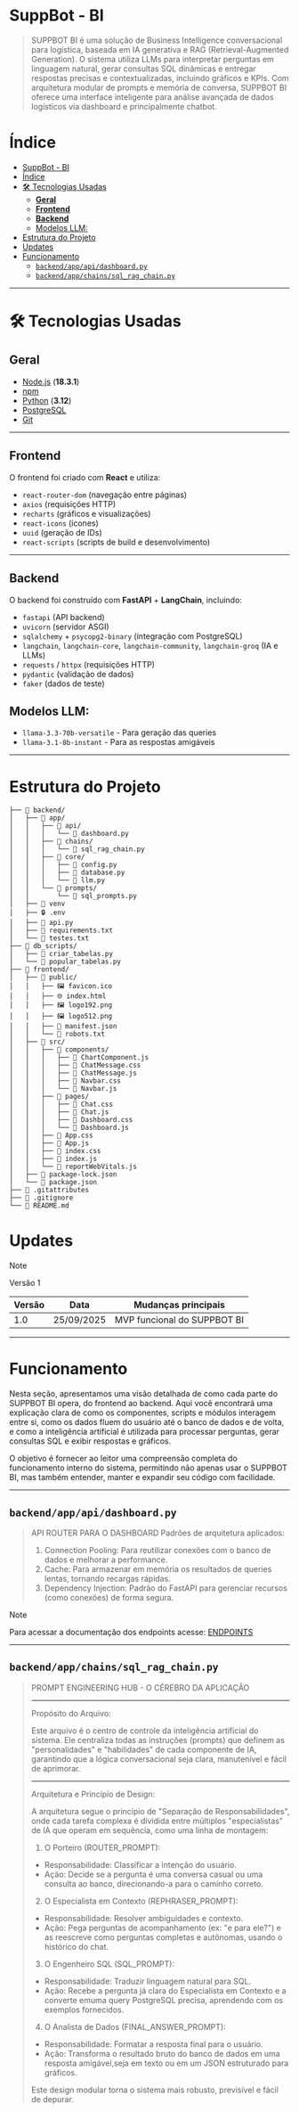 # SuppBot - BI

> SUPPBOT BI é uma solução de Business Intelligence conversacional para logística, baseada em IA generativa e RAG (Retrieval-Augmented Generation). O sistema utiliza LLMs para interpretar perguntas em linguagem natural, gerar consultas SQL dinâmicas e entregar respostas precisas e contextualizadas, incluindo gráficos e KPIs. Com arquitetura modular de prompts e memória de conversa, SUPPBOT BI oferece uma interface inteligente para análise avançada de dados logísticos via dashboard e principalmente chatbot.

# Índice
- [SuppBot - BI](#suppbot---bi)
- [Índice](#índice)
- [🛠️ Tecnologias Usadas](#️-tecnologias-usadas)
  - [**Geral**](#geral)
  - [**Frontend**](#frontend)
  - [**Backend**](#backend)
  - [Modelos LLM:](#modelos-llm)
- [Estrutura do Projeto](#estrutura-do-projeto)
- [Updates](#updates)
- [Funcionamento](#funcionamento)
  - [`backend/app/api/dashboard.py`](#backendappapidashboardpy)
  - [`backend/app/chains/sql_rag_chain.py`](#backendappchainssql_rag_chainpy)

---

# 🛠️ Tecnologias Usadas

## **Geral**
- [Node.js](https://nodejs.org/) (**18.3.1**)
- [npm](https://www.npmjs.com/) 
- [Python](https://www.python.org/) (**3.12**)
- [PostgreSQL](https://www.postgresql.org/) 
- [Git](https://git-scm.com/)

---

## **Frontend**
O frontend foi criado com **React** e utiliza:  
- `react-router-dom` (navegação entre páginas)  
- `axios` (requisições HTTP)  
- `recharts` (gráficos e visualizações)  
- `react-icons` (ícones)  
- `uuid` (geração de IDs)  
- `react-scripts` (scripts de build e desenvolvimento)  

---

## **Backend**
O backend foi construído com **FastAPI** + **LangChain**, incluindo:  
- `fastapi` (API backend)  
- `uvicorn` (servidor ASGI)  
- `sqlalchemy` + `psycopg2-binary` (integração com PostgreSQL)  
- `langchain`, `langchain-core`, `langchain-community`, `langchain-groq` (IA e LLMs)  
- `requests` / `httpx` (requisições HTTP)  
- `pydantic` (validação de dados)  
- `faker` (dados de teste)  

## Modelos LLM:
-  `llama-3.3-70b-versatile` - Para geração das queries
-  `llama-3.1-8b-instant` - Para as respostas amigáveis

---

# Estrutura do Projeto

```
├── 📁 backend/
│   ├── 📁 app/
│   │   ├── 📁 api/
│   │   │   └── 🐍 dashboard.py
│   │   ├── 📁 chains/
│   │   │   └── 🐍 sql_rag_chain.py
│   │   ├── 📁 core/
│   │   │   ├── 🐍 config.py
│   │   │   ├── 🐍 database.py
│   │   │   └── 🐍 llm.py
│   │   └── 📁 prompts/
│   │       └── 🐍 sql_prompts.py
│   ├── 📁 venv
│   ├── 🔒 .env
│   ├── 🐍 api.py
│   ├── 📄 requirements.txt
│   └── 📄 testes.txt
├── 📁 db_scripts/
│   ├── 🐍 criar_tabelas.py
│   └── 🐍 popular_tabelas.py
├── 📁 frontend/
│   ├── 📁 public/
│   │   ├── 🖼️ favicon.ico
│   │   ├── 🌐 index.html
│   │   ├── 🖼️ logo192.png
│   │   ├── 🖼️ logo512.png
│   │   ├── 📄 manifest.json
│   │   └── 📄 robots.txt
│   ├── 📁 src/
│   │   ├── 📁 components/
│   │   │   ├── 📄 ChartComponent.js
│   │   │   ├── 🎨 ChatMessage.css
│   │   │   ├── 📄 ChatMessage.js
│   │   │   ├── 🎨 Navbar.css
│   │   │   └── 📄 Navbar.js
│   │   ├── 📁 pages/
│   │   │   ├── 🎨 Chat.css
│   │   │   ├── 📄 Chat.js
│   │   │   ├── 🎨 Dashboard.css
│   │   │   └── 📄 Dashboard.js
│   │   ├── 🎨 App.css
│   │   ├── 📄 App.js
│   │   ├── 🎨 index.css
│   │   ├── 📄 index.js
│   │   └── 📄 reportWebVitals.js
│   ├── 📄 package-lock.json
│   └── 📄 package.json
├── 📄 .gitattributes
├── 🚫 .gitignore
└── 📖 README.md
```

# Updates

> [!NOTE]
> Versão 1

| Versão | Data       | Mudanças principais               |
|--------|------------|-----------------------------------|
| 1.0    | 25/09/2025 | MVP funcional do SUPPBOT BI       |

---

# Funcionamento

Nesta seção, apresentamos uma visão detalhada de como cada parte do SUPPBOT BI opera, do frontend ao backend. Aqui você encontrará uma explicação clara de como os componentes, scripts e módulos interagem entre si, como os dados fluem do usuário até o banco de dados e de volta, e como a inteligência artificial é utilizada para processar perguntas, gerar consultas SQL e exibir respostas e gráficos.  

O objetivo é fornecer ao leitor uma compreensão completa do funcionamento interno do sistema, permitindo não apenas usar o SUPPBOT BI, mas também entender, manter e expandir seu código com facilidade.

---

## `backend/app/api/dashboard.py`

> API ROUTER PARA O DASHBOARD Padrões de arquitetura aplicados:
> 1. Connection Pooling: Para reutilizar conexões com o banco de dados e melhorar a performance.
> 2. Cache: Para armazenar em memória os resultados de queries lentas, tornando recargas rápidas.
> 3. Dependency Injection: Padrão do FastAPI para gerenciar recursos (como conexões) de forma segura.

> [!NOTE]
> Para acessar a documentação dos endpoints acesse:
> [ENDPOINTS](ENDPOINTS.md)

---

## `backend/app/chains/sql_rag_chain.py`

> PROMPT ENGINEERING HUB - O CÉREBRO DA APLICAÇÃO
> 
> ---
> Propósito do Arquivo:
> 
> Este arquivo é o centro de controle da inteligência artificial do sistema. Ele centraliza
> todas as instruções (prompts) que definem as "personalidades" e "habilidades" de cada
> componente de IA, garantindo que a lógica conversacional seja clara, manutenível e
> fácil de aprimorar.
> 
> ---
> Arquitetura e Princípio de Design:
>
> A arquitetura segue o princípio de "Separação de Responsabilidades", onde cada tarefa
> complexa é dividida entre múltiplos "especialistas" de IA que operam em sequência,
> como uma linha de montagem:
> 
> 1. O Porteiro (ROUTER_PROMPT):
> - Responsabilidade: Classificar a intenção do usuário.
> - Ação: Decide se a pergunta é uma conversa casual ou uma consulta ao banco, direcionando-a para o caminho correto.
> 
> 2. O Especialista em Contexto (REPHRASER_PROMPT):
> - Responsabilidade: Resolver ambiguidades e contexto.
> - Ação: Pega perguntas de acompanhamento (ex: "e para ele?") e as reescreve
> como perguntas completas e autônomas, usando o histórico do chat.
> 
> 3. O Engenheiro SQL (SQL_PROMPT):
> - Responsabilidade: Traduzir linguagem natural para SQL.
> - Ação: Recebe a pergunta já clara do Especialista em Contexto e a converte emuma query PostgreSQL precisa, aprendendo com os exemplos fornecidos.
> 
> 4. O Analista de Dados (FINAL_ANSWER_PROMPT):
> - Responsabilidade: Formatar a resposta final para o usuário.
> - Ação: Transforma o resultado bruto do banco de dados em uma resposta amigável,seja em texto ou em um JSON estruturado para gráficos.
> 
> Este design modular torna o sistema mais robusto, previsível e fácil de depurar.